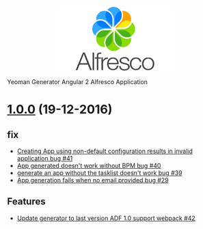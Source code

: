 <p align="center">
  <img title="alfresco" alt='alfresco' src='assets/alfresco.png'  width="280px" height="150px"></img>
</p>

Yeoman Generator Angular 2 Alfresco Application

<a name="1.0.0"></a>
# [1.0.0](https://github.com/Alfresco/generator-ng2-alfresco-app/releases) (19-12-2016)
## fix
- [Creating App using non-default configuration results in invalid application bug  #41](https://github.com/Alfresco/alfresco-js-api/pull/41)
- [App generated doesn't work without BPM bug  #40](https://github.com/Alfresco/alfresco-js-api/pull/40)
- [generate an app without the tasklist doesn't work bug  #39](https://github.com/Alfresco/alfresco-js-api/issues/39)
- [App generation fails when no email provided bug  #29](https://github.com/Alfresco/alfresco-js-api/issues/29)

## Features
- [Update generator to last version ADF 1.0 support webpack  #42](https://github.com/Alfresco/alfresco-js-api/issues/42)


